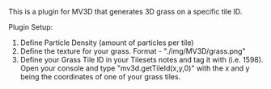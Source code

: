This is a plugin for MV3D that generates 3D grass on a specific tile ID.<br>

Plugin Setup:<br>
1. Define Particle Density (amount of particles per tile)<br>
2. Define the texture for your grass. Format - "./img/MV3D/grass.png"<br>
3. Define your Grass Tile ID in your Tilesets notes and tag it with <BabGrass> (i.e. <BabGrass>1598</BabGrass>). Open your console and type "mv3d.getTileId(x,y,0)" with the x and y being the coordinates of one of your grass tiles.
